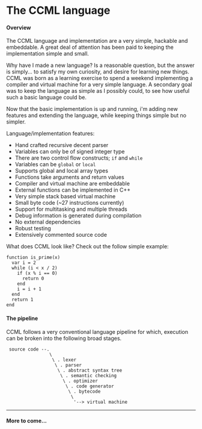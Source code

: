 # The CCML language

#### Overview

The CCML language and implementation are a very simple, hackable and embeddable.
A great deal of attention has been paid to keeping the implementation simple and
small.

Why have I made a new language?  Is a reasonable question, but the answer is
simply... to satisfy my own curiosity, and desire for learning new things.
CCML was born as a learning exercise to spend a weekend implementing a compiler
and virtual machine for a very simple language.  A secondary goal was to keep
the language as simple as I possibly could, to see how useful such a basic
language could be.

Now that the basic implementation is up and running, i'm adding new features and
extending the language, while keeping things simple but no simpler.

Language/implementation features:
- Hand crafted recursive decent parser
- Variables can only be of signed integer type
- There are two control flow constructs; `if` and `while`
- Variables can be `global` or `local`
- Supports global and local array types
- Functions take arguments and return values
- Compiler and virtual machine are embeddable
- External functions can be implemented in C++
- Very simple stack based virtual machine
- Small byte code (~27 instructions currently)
- Support for multitasking and multiple threads
- Debug information is generated during compilation
- No external dependencies
- Robust testing
- Extensively commented source code

What does CCML look like?  Check out the follow simple example:
```
function is_prime(x)
  var i = 2
  while (i < x / 2)
    if (x % i == 0)
      return 0
    end
    i = i + 1
  end
  return 1
end
```


#### The pipeline

CCML follows a very conventional language pipeline for which, execution can be
broken into the following broad stages.

```
 source code --.
                \ 
                 \ . lexer
                  \ . parser
                   \ . abstract syntax tree
                    \ . semantic checking
                     \ . optimizer
                      \ . code generator
                       \ . bytecode
                        \
                         '--> virtual machine
```

----
#### More to come...
